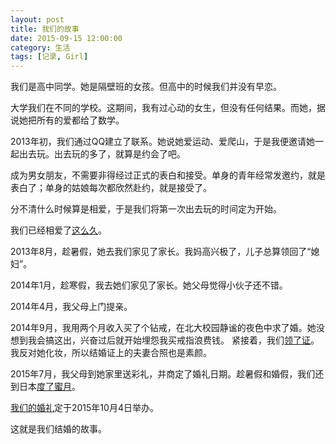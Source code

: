 ```yaml
---
layout: post
title: 我们的故事
date: 2015-09-15 12:00:00
category: 生活
tags: [记录, Girl]
---
```


我们是高中同学。她是隔壁班的女孩。但高中的时候我们并没有早恋。

<!--more-->

大学我们在不同的学校。这期间，我有过心动的女生，但没有任何结果。而她，据说她把所有的爱都给了数学。

2013年初，我们通过QQ建立了联系。她说她爱运动、爱爬山，于是我便邀请她一起出去玩。出去玩的多了，就算是约会了吧。

成为男女朋友，不需要非得经过正式的表白和接受。单身的青年经常发邀约，就是表白了；单身的姑娘每次都欣然赴约，就是接受了。

分不清什么时候算是相爱，于是我们将第一次出去玩的时间定为开始。

我们已经相爱了[这么久](http://www.shengbin.me/present/anniversary/)。

2013年8月，趁暑假，她去我们家见了家长。我妈高兴极了，儿子总算领回了“媳妇”。

2014年1月，趁寒假，我去她们家见了家长。她父母觉得小伙子还不错。

2014年4月，我父母上门提亲。

2014年9月，我用两个月收入买了个钻戒，在北大校园静谧的夜色中求了婚。她没想到我会搞这出，兴奋过后就开始埋怨我买戒指浪费钱。
紧接着，我们[领了证](/posts/married/)。我反对她化妆，所以结婚证上的夫妻合照也是素颜。

2015年7月，我父母到她家里送彩礼，并商定了婚礼日期。趁暑假和婚假，我们还到日本[度了蜜月](/posts/the-travel-to-japan/)。

[我们的婚礼](http://www.shengbin.me/wedding)定于2015年10月4日举办。

这就是我们结婚的故事。
